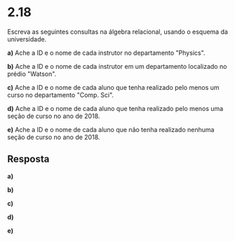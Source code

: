 # 2.18

Escreva as seguintes consultas na álgebra relacional, usando o esquema da universidade.

**a)** Ache a ID e o nome de cada instrutor no departamento "Physics".

**b)** Ache a ID e o nome de cada instrutor em um departamento localizado no prédio "Watson".

**c)** Ache a ID e o nome de cada aluno que tenha realizado pelo menos um curso no departamento "Comp. Sci".

**d)** Ache a ID e o nome de cada aluno que tenha realizado pelo menos uma seção de curso no ano de 2018.

**e)** Ache a ID e o nome de cada aluno que não tenha realizado nenhuma seção de curso no ano de 2018.

## Resposta

**a)**

**b)**

**c)**

**d)**

**e)**
